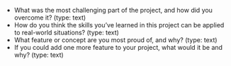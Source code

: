 - What was the most challenging part of the project, and how did you overcome it? (type: text)
- How do you think the skills you’ve learned in this project can be applied to real-world situations? (type: text)
- What feature or concept are you most proud of, and why? (type: text)
- If you could add one more feature to your project, what would it be and why? (type: text)